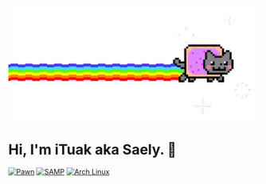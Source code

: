 ![Hopeless](https://github.com/iTuak/iTuak/blob/main/hopeless.gif?raw=true)

# Hi, I'm iTuak aka Saely. 👋

<a href='https://discord.gg/' target="_blank"><img alt='Pawn' src='https://img.shields.io/badge/Pawn-100000?style=for-the-badge&logo=Pawn&logoColor=000000&labelColor=FFFFFF&color=FFFFFF'/></a> <a href='https://discord.gg/' target="_blank"><img alt='SAMP' src='https://img.shields.io/badge/SA:MP-100000?style=for-the-badge&logo=SAMP&logoColor=white&labelColor=A68080&color=A08282'/></a> <a href='https://discord.gg/' target="_blank"><img alt='Arch Linux' src='https://img.shields.io/badge/Artix%20Linux-10A0CC?logo=artixlinux&logoColor=fff'/></a>
